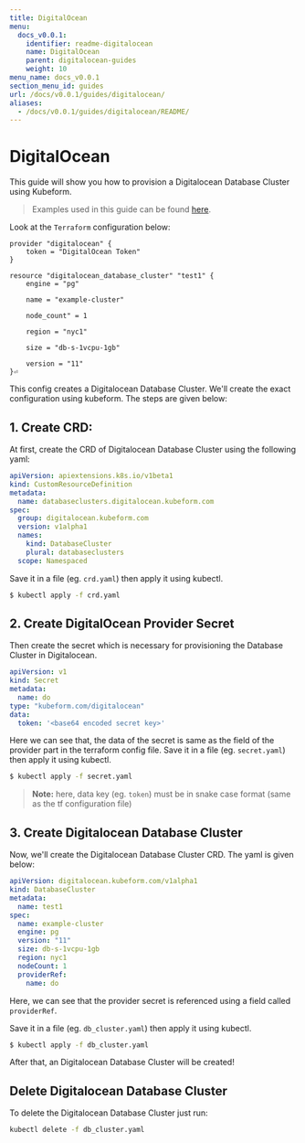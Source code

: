 ```yaml
---
title: DigitalOcean
menu:
  docs_v0.0.1:
    identifier: readme-digitalocean
    name: DigitalOcean
    parent: digitalocean-guides
    weight: 10
menu_name: docs_v0.0.1
section_menu_id: guides
url: /docs/v0.0.1/guides/digitalocean/
aliases:
  - /docs/v0.0.1/guides/digitalocean/README/
---
```


# DigitalOcean

This guide will show you how to provision a Digitalocean Database Cluster using Kubeform.

> Examples used in this guide can be found [here](https://github.com/kubeform/docs/tree/v0.0.1/docs/examples/digitalocean).

Look at the `Terraform` configuration below:

```
provider "digitalocean" {
    token = "DigitalOcean Token"
}

resource "digitalocean_database_cluster" "test1" {
    engine = "pg"

    name = "example-cluster"

    node_count" = 1

    region = "nyc1"

    size = "db-s-1vcpu-1gb"

    version = "11"
}⏎
```

This config creates a Digitalocean Database Cluster. We'll create the exact configuration using kubeform. The steps are given below:

## 1. Create CRD:

At first, create the CRD of Digitalocean Database Cluster using the following yaml:

```yaml
apiVersion: apiextensions.k8s.io/v1beta1
kind: CustomResourceDefinition
metadata:
  name: databaseclusters.digitalocean.kubeform.com
spec:
  group: digitalocean.kubeform.com
  version: v1alpha1
  names:
    kind: DatabaseCluster
    plural: databaseclusters
  scope: Namespaced
```

Save it in a file (eg. `crd.yaml`) then apply it using kubectl.

```bash
$ kubectl apply -f crd.yaml
```

## 2. Create DigitalOcean Provider Secret

Then create the secret which is necessary for provisioning the Database Cluster in Digitalocean.

```yaml
apiVersion: v1
kind: Secret
metadata:
  name: do
type: "kubeform.com/digitalocean"
data:
  token: '<base64 encoded secret key>'
```

Here we can see that, the data of the secret is same as the field of the provider part in the terraform config file. Save it in a file (eg. `secret.yaml`) then apply it using kubectl.

```bash
$ kubectl apply -f secret.yaml
```
> **Note:** here, data key (eg. `token`) must be in snake case format (same as the tf configuration file)

## 3. Create Digitalocean Database Cluster

Now, we'll create the Digitalocean Database Cluster CRD. The yaml is given below:

```yaml
apiVersion: digitalocean.kubeform.com/v1alpha1
kind: DatabaseCluster
metadata:
  name: test1
spec:
  name: example-cluster
  engine: pg
  version: "11"
  size: db-s-1vcpu-1gb
  region: nyc1
  nodeCount: 1
  providerRef:
    name: do
```

Here, we can see that the provider secret is referenced using a field called `providerRef`.

Save it in a file (eg. `db_cluster.yaml`) then apply it using kubectl.

```bash
$ kubectl apply -f db_cluster.yaml
```

After that, an Digitalocean Database Cluster will be created!

## Delete Digitalocean Database Cluster

To delete the Digitalocean Database Cluster just run:

```bash
kubectl delete -f db_cluster.yaml
```
